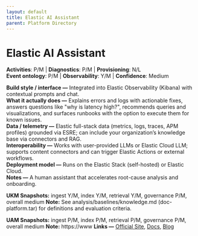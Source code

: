 ```yaml
---
layout: default
title: Elastic AI Assistant
parent: Platform Directory
---
```


# Elastic AI Assistant

**Activities**: P/M | **Diagnostics**: P/M | **Provisioning**: N/L  <br>
**Event ontology**: P/M | **Observability**: Y/M | **Confidence**: Medium

**Build style / interface —** Integrated into Elastic Observability (Kibana) with contextual prompts and chat.  
**What it actually does —** Explains errors and logs with actionable fixes, answers questions like "why is latency high?", recommends queries and visualizations, and surfaces runbooks with the option to execute them for known issues.  
**Data / telemetry —** Elastic full-stack data (metrics, logs, traces, APM profiles) grounded via ESRE; can include your organization’s knowledge base via connectors and RAG.  
**Interoperability —** Works with user-provided LLMs or Elastic Cloud LLM; supports content connectors and can trigger Elastic Actions or external workflows.  
**Deployment model —** Runs on the Elastic Stack (self-hosted) or Elastic Cloud.  
**Notes —** A human assistant that accelerates root-cause analysis and onboarding.

**UKM Snapshots:**
ingest Y/M, index Y/M, retrieval Y/M, governance P/M, overall medium
**Note:** See analysis/baselines/knowledge.md (doc-platform.tar) for definitions and evaluation criteria.


**UAM Snapshots:**
ingest P/M, index P/M, retrieval P/M, governance P/M, overall medium
**Note:** https://www
**Links —** [Official Site](https://www.elastic.co/elasticsearch/ai-assistant), [Docs](https://www.elastic.co/docs/solutions/observability/observability-ai-assistant), [Blog](https://www.elastic.co/docs/solutions/security/ai/ai-assistant)